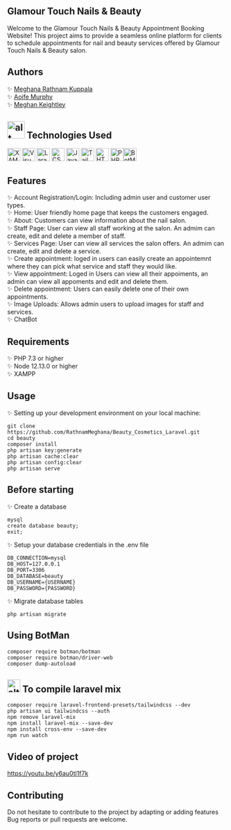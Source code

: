 ## Glamour Touch Nails & Beauty
Welcome to the Glamour Touch Nails & Beauty Appointment Booking Website! This project aims to provide a seamless online platform for clients to schedule appointments for nail and beauty services offered by Glamour Touch Nails & Beauty salon.
## Authors
✨ [Meghana Rathnam Kuppala](https://github.com/RathnamMeghana)
<br>
✨ [Aoife Murphy](https://github.com/AoifeMurphy02)
<br>
✨ [Meghan Keightley](https://github.com/meghank1066)

## <img src="https://emojigraph.org/media/microsoft/woman-technologist_1f469-200d-1f4bb.png" alt="alt text" width="40"> Technologies Used 

<img src="https://www.apachefriends.org/images/xampp-logo-ac950edf.svg" alt="XAMPP" width="30"> <img src="https://upload.wikimedia.org/wikipedia/commons/thumb/9/9a/Visual_Studio_Code_1.35_icon.svg/1200px-Visual_Studio_Code_1.35_icon.svg.png" alt="Visual Studio Code" width="30"> <img src="https://upload.wikimedia.org/wikipedia/commons/thumb/9/9a/Laravel.svg/1200px-Laravel.svg.png" alt="Laravel" width="30"> <img src="https://cdn4.iconfinder.com/data/icons/social-media-logos-6/512/121-css3-512.png" alt="CSS" width="30"> <img src="https://cdn.iconscout.com/icon/free/png-256/javascript-2752148-2284965.png" alt="JavaScript" width="30"> <img src="https://upload.wikimedia.org/wikipedia/commons/thumb/d/d5/Tailwind_CSS_Logo.svg/320px-Tailwind_CSS_Logo.svg.png" alt="Tailwind" width="30"> <img src="https://upload.wikimedia.org/wikipedia/commons/thumb/6/61/HTML5_logo_and_wordmark.svg/640px-HTML5_logo_and_wordmark.svg.png" alt="HTML" width="30"> <img src="https://w7.pngwing.com/pngs/163/513/png-transparent-php-logos-and-brands-line-filled-icon.png" alt="PHP" width="30"><img src="https://botman.io/img/botman.png" alt="BotMan" width="30">


## Features
✨ Account Registration/Login: Including admin user and customer user types.
<br>
✨ Home: User friendly home page that keeps the customers engaged.
<br>
✨ About: Customers can view information about the nail salon.
<br>
✨ Staff Page: User can view all staff working at the salon. An admim can create, edit and delete a member of staff.
<br>
✨ Services Page: User can view all services the salon offers. An admim can create, edit and delete a service.
<br>
✨ Create appointment: loged in users can easily create an appointemnt where they can pick what service and staff they would like.
<br>
✨ View appointment: Loged in Users can view all their appoiments, an admin can view all appoments and edit and delete them.
<br>
✨ Delete appointment: Users can easily delete one of their own appointments.
<br>
✨ Image Uploads: Allows admin users to upload images for staff and services.
<br>
✨ ChatBot

## Requirements
✨	PHP 7.3 or higher <br>
✨	Node 12.13.0 or higher <br>
✨	XAMPP


## Usage <br>
✨ Setting up your development environment on your local machine: <br>
```
git clone https://github.com/RathnamMeghana/Beauty_Cosmetics_Laravel.git
cd beauty
composer install
php artisan key:generate
php artisan cache:clear 
php artisan config:clear
php artisan serve
```

## Before starting <br>
✨ Create a database <br>
```
mysql
create database beauty;
exit;
```

✨ Setup your database credentials in the .env file
```
DB_CONNECTION=mysql
DB_HOST=127.0.0.1
DB_PORT=3306
DB_DATABASE=beauty
DB_USERNAME={USERNAME}
DB_PASSWORD={PASSWORD}
```
✨ Migrate database tables
```
php artisan migrate
```
## Using BotMan 
```
composer require botman/botman
composer require botman/driver-web
composer dump-autoload
```
## <img src="https://since1979.dev/wp-content/uploads/2019/05/laravel-mix-logo.jpeg" alt="alt text" width="30"> To compile laravel mix 
```
composer require laravel-frontend-presets/tailwindcss --dev
php artisan ui tailwindcss --auth
npm remove laravel-mix
npm install laravel-mix --save-dev
npm install cross-env --save-dev
npm run watch
```
## Video of project
https://youtu.be/y6au0tl1f7k
## Contributing
Do not hesitate to contribute to the project by adapting or adding features Bug reports or pull requests are welcome.
